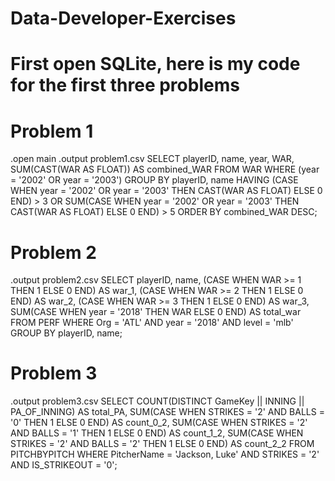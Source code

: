 # Data-Developer-Exercises
# First open SQLite, here is my code for the first three problems
# Problem 1
.open main
.output problem1.csv
SELECT 
    playerID, 
    name, 
year,
WAR,
    SUM(CAST(WAR AS FLOAT)) AS combined_WAR
FROM WAR
WHERE (year = '2002' OR year = '2003') 
GROUP BY playerID, name
HAVING (CASE WHEN year = '2002' OR year = '2003' THEN CAST(WAR AS FLOAT) ELSE 0 END) > 3
   OR SUM(CASE WHEN year = '2002' OR year = '2003' THEN CAST(WAR AS FLOAT) ELSE 0 END) > 5
ORDER BY combined_WAR DESC;

# Problem 2
.output problem2.csv
SELECT playerID,
       name,
       (CASE WHEN WAR >= 1 THEN 1 ELSE 0 END) AS war_1,
       (CASE WHEN WAR >= 2 THEN 1 ELSE 0 END) AS war_2,
       (CASE WHEN WAR >= 3 THEN 1 ELSE 0 END) AS war_3,
	SUM(CASE WHEN year = '2018' THEN WAR ELSE 0 END) AS total_war
FROM PERF
WHERE Org = 'ATL' AND year = '2018' AND level = 'mlb'
GROUP BY playerID, name;

# Problem 3
.output problem3.csv
SELECT 
    COUNT(DISTINCT GameKey || INNING || PA_OF_INNING) AS total_PA,
    SUM(CASE WHEN STRIKES = '2' AND BALLS = '0' THEN 1 ELSE 0 END) AS count_0_2,
    SUM(CASE WHEN STRIKES = '2' AND BALLS = '1' THEN 1 ELSE 0 END) AS count_1_2,
    SUM(CASE WHEN STRIKES = '2' AND BALLS = '2' THEN 1 ELSE 0 END) AS count_2_2
FROM PITCHBYPITCH
WHERE PitcherName = 'Jackson, Luke'
  AND STRIKES = '2'  
  AND IS_STRIKEOUT = '0';  

